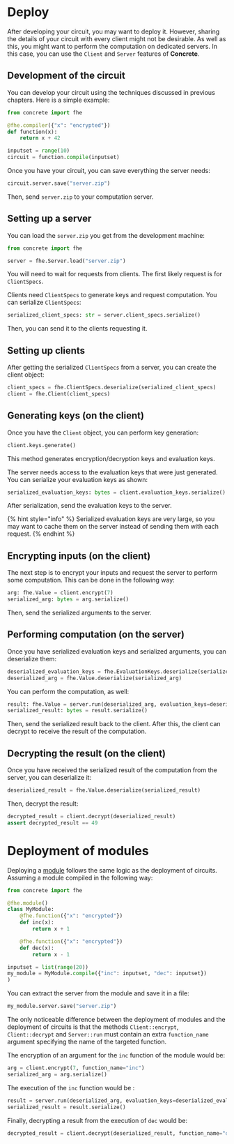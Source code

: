 # Deploy

After developing your circuit, you may want to deploy it. However, sharing the details of your circuit with every client might not be desirable. As well as this, you might want to perform the computation on dedicated servers. In this case, you can use the `Client` and `Server` features of **Concrete**.

## Development of the circuit

You can develop your circuit using the techniques discussed in previous chapters. Here is a simple example:

<!--pytest-codeblocks:skip-->
```python
from concrete import fhe

@fhe.compiler({"x": "encrypted"})
def function(x):
    return x + 42

inputset = range(10)
circuit = function.compile(inputset)
```

Once you have your circuit, you can save everything the server needs:

<!--pytest-codeblocks:skip-->
```python
circuit.server.save("server.zip")
```

Then, send `server.zip` to your computation server.

## Setting up a server

You can load the `server.zip` you get from the development machine:

<!--pytest-codeblocks:skip-->
```python
from concrete import fhe

server = fhe.Server.load("server.zip")
```

You will need to wait for requests from clients. The first likely request is for `ClientSpecs`.

Clients need `ClientSpecs` to generate keys and request computation. You can serialize `ClientSpecs`:

<!--pytest-codeblocks:skip-->
```python
serialized_client_specs: str = server.client_specs.serialize()
```

Then, you can send it to the clients requesting it.

## Setting up clients

After getting the serialized `ClientSpecs` from a server, you can create the client object:

<!--pytest-codeblocks:skip-->
```python
client_specs = fhe.ClientSpecs.deserialize(serialized_client_specs)
client = fhe.Client(client_specs)
```

## Generating keys (on the client)

Once you have the `Client` object, you can perform key generation:

<!--pytest-codeblocks:skip-->
```python
client.keys.generate()
```

This method generates encryption/decryption keys and evaluation keys.

The server needs access to the evaluation keys that were just generated. You can serialize your evaluation keys as shown:

<!--pytest-codeblocks:skip-->
```python
serialized_evaluation_keys: bytes = client.evaluation_keys.serialize()
```

After serialization, send the evaluation keys to the server.

{% hint style="info" %}
Serialized evaluation keys are very large, so you may want to cache them on the server instead of sending them with each request.
{% endhint %}

## Encrypting inputs (on the client)

The next step is to encrypt your inputs and request the server to perform some computation. This can be done in the following way:

<!--pytest-codeblocks:skip-->
```python
arg: fhe.Value = client.encrypt(7)
serialized_arg: bytes = arg.serialize()
```

Then, send the serialized arguments to the server.

## Performing computation (on the server)

Once you have serialized evaluation keys and serialized arguments, you can deserialize them:

<!--pytest-codeblocks:skip-->
```python
deserialized_evaluation_keys = fhe.EvaluationKeys.deserialize(serialized_evaluation_keys)
deserialized_arg = fhe.Value.deserialize(serialized_arg)
```

You can perform the computation, as well:

<!--pytest-codeblocks:skip-->
```python
result: fhe.Value = server.run(deserialized_arg, evaluation_keys=deserialized_evaluation_keys)
serialized_result: bytes = result.serialize()
```

Then, send the serialized result back to the client. After this, the client can decrypt to receive the result of the computation.

## Decrypting the result (on the client)

Once you have received the serialized result of the computation from the server, you can deserialize it:

<!--pytest-codeblocks:skip-->
```python
deserialized_result = fhe.Value.deserialize(serialized_result)
```

Then, decrypt the result:

<!--pytest-codeblocks:skip-->
```python
decrypted_result = client.decrypt(deserialized_result)
assert decrypted_result == 49
```

# Deployment of modules

Deploying a [module](../compilation/composing_functions_with_modules.md) follows the same logic as the deployment of circuits. Assuming a module compiled in the following way:

<!--pytest-codeblocks:skip-->
```python
from concrete import fhe

@fhe.module()
class MyModule:
    @fhe.function({"x": "encrypted"})
    def inc(x):
        return x + 1

    @fhe.function({"x": "encrypted"})
    def dec(x):
        return x - 1

inputset = list(range(20))
my_module = MyModule.compile({"inc": inputset, "dec": inputset})
)
```

You can extract the server from the module and save it in a file:

<!--pytest-codeblocks:skip-->
```python
my_module.server.save("server.zip")
```

The only noticeable difference between the deployment of modules and the deployment of circuits is that the methods `Client::encrypt`, `Client::decrypt` and `Server::run` must contain an extra `function_name` argument specifying the name of the targeted function.

The encryption of an argument for the `inc` function of the module would be:

<!--pytest-codeblocks:skip-->
```python
arg = client.encrypt(7, function_name="inc")
serialized_arg = arg.serialize()
```

The execution of the `inc` function would be :

<!--pytest-codeblocks:skip-->
```python
result = server.run(deserialized_arg, evaluation_keys=deserialized_evaluation_keys, function_name="inc")
serialized_result = result.serialize()
```

Finally, decrypting a result from the execution of `dec` would be:

<!--pytest-codeblocks:skip-->
```python
decrypted_result = client.decrypt(deserialized_result, function_name="dec")
```
